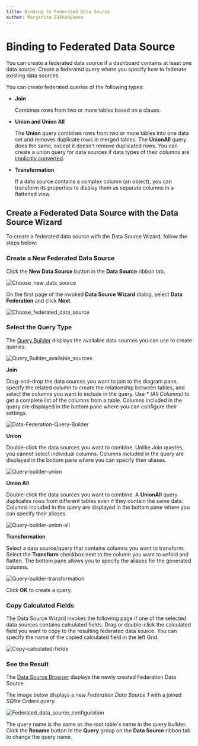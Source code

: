 ```yaml
---
title: Binding to Federated Data Source
author: Margarita Zakhodyaeva
---
```


# Binding to Federated Data Source

You can create a federated data source if a dashboard contains at least one data source. Create a federated query where you specify how to federate existing data sources.

You can create federated queries of the following types:

- **Join**

  Combines rows from two or more tables based on a clause. 

- **Union and Union All**

  The **Union** query combines rows from two or more tables into one data set and removes duplicate rows in merged tables. The **UnionAll** query does the same, except it doesn't remove duplicated rows. You can create a union query for data sources if data types of their columns are [implicitly converted](https://docs.microsoft.com/en-us/dotnet/csharp/programming-guide/types/casting-and-type-conversions#implicit-conversions). 
- **Transformation**

  If a data source contains a complex column (an object), you can transform its properties to display them as separate columns in a flattened view. 
  
## Create a Federated Data Source with the Data Source Wizard

To create a federated data source with the Data Source Wizard, follow the steps below:
### Create a New Federated Data Source

Click the **New Data Source** button in the **Data Source** ribbon tab.

![Choose_new_data_source](../../../images/choose-new-data-source.png)

On the first page of the invoked **Data Source Wizard** dialog, select **Data Federation** and click **Next**.

![Choose_federated_data_source](../../../images/choose-federated-data-source.png)
### Select the Query Type 

The [Query Builder](../../dashboard-designer/work-with-data/using-the-query-builder.md) displays the available data sources you can use to create queries.

   ![Query_Builder_available_sources](../../../images/query-builder-available-sources.png)

   **Join**
     
   Drag-and-drop the data sources you want to join to the diagram pane, specify the related column to create the relationship between tables, and select the columns you want to include in the query. Use _* (All Columns)_ to get a complete list of the columns from a table. Columns included in the query are displayed in the bottom pane where you can configure their settings.

   ![Data-Federation-Query-Builder](../../../images/data-federation-querybuilder.png)

   **Union**

   Double-click the data sources you want to combine. Unlike Join queries, you cannot select individual columns. Columns included in the query are displayed in the bottom pane where you can specify their aliases.

   ![Query-builder-union](../../../images/data-federation-querybuilder-union.png)

   **Union All** 

   Double-click the data sources you want to combine. A **UnionAll** query duplicates rows from different tables even if they contain the same data. Columns included in the query are displayed in the bottom pane where you can specify their aliases.

   ![Query-builder-union-all](../../../images/data-federation-querybuilder-union-all.png)

   **Transformation**

   Select a data source/query that contains columns you want to transform. Select the **Transform** checkbox next to the column you want to unfold and flatten. The bottom pane allows you to specify the aliases for the generated columns.

   ![Query-builder-transformation](../../../images/data-federation-querybuilder-transformation.png)

Click **OK** to create a query.

### Copy Calculated Fields
The Data Source Wizard invokes the following page if one of the selected data sources contains calculated fields. Drag or double-click the calculated field you want to copy to the resulting federated data source. You can specify the name of the copied calculated field in the left Grid. 

![Copy-calculated-fields](../../../images/data-federation-data-source-browser-copy-calculated-fields.png)


### See the Result

The [Data Source Browser](../ui-elements/data-source-browser.md) displays the newly created Federation Data Source. 

The image below displays a new _Federation Data Source 1_ with a joined _SQlite_ Orders query.

![Federated_data_source_configuration](../../../images/data-source-browser-federated-data-source.png)

The query name is the same as the root table's name in the query builder. Click the **Rename** button in the **Query** group on the **Data Source** ribbon tab to change the query name.
